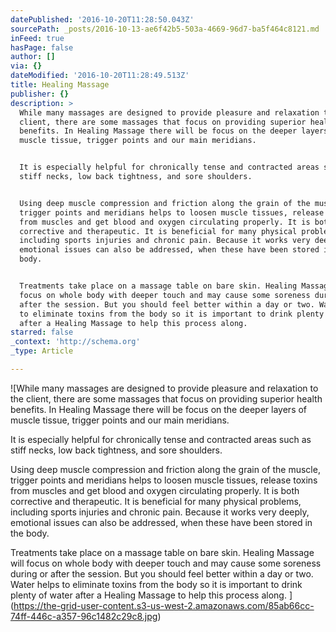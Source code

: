 ```yaml
---
datePublished: '2016-10-20T11:28:50.043Z'
sourcePath: _posts/2016-10-13-ae6f42b5-503a-4669-96d7-ba5f464c8121.md
inFeed: true
hasPage: false
author: []
via: {}
dateModified: '2016-10-20T11:28:49.513Z'
title: Healing Massage
publisher: {}
description: >
  While many massages are designed to provide pleasure and relaxation to the
  client, there are some massages that focus on providing superior health
  benefits. In Healing Massage there will be focus on the deeper layers of
  muscle tissue, trigger points and our main meridians.


  It is especially helpful for chronically tense and contracted areas such as
  stiff necks, low back tightness, and sore shoulders.


  Using deep muscle compression and friction along the grain of the muscle,
  trigger points and meridians helps to loosen muscle tissues, release toxins
  from muscles and get blood and oxygen circulating properly. It is both
  corrective and therapeutic. It is beneficial for many physical problems,
  including sports injuries and chronic pain. Because it works very deeply,
  emotional issues can also be addressed, when these have been stored in the
  body.


  Treatments take place on a massage table on bare skin. Healing Massage will
  focus on whole body with deeper touch and may cause some soreness during or
  after the session. But you should feel better within a day or two. Water helps
  to eliminate toxins from the body so it is important to drink plenty of water
  after a Healing Massage to help this process along.
starred: false
_context: 'http://schema.org'
_type: Article

---
```

![While many massages are designed to provide pleasure and relaxation to the client, there are some massages that focus on providing superior health benefits. In Healing Massage there will be focus on the deeper layers of muscle tissue, trigger points and our main meridians.

It is especially helpful for chronically tense and contracted areas such as stiff necks, low back tightness, and sore shoulders.

Using deep muscle compression and friction along the grain of the muscle, trigger points and meridians helps to loosen muscle tissues, release toxins from muscles and get blood and oxygen circulating properly. It is both corrective and therapeutic. It is beneficial for many physical problems, including sports injuries and chronic pain. Because it works very deeply, emotional issues can also be addressed, when these have been stored in the body.

Treatments take place on a massage table on bare skin. Healing Massage will focus on whole body with deeper touch and may cause some soreness during or after the session. But you should feel better within a day or two. Water helps to eliminate toxins from the body so it is important to drink plenty of water after a Healing Massage to help this process along.
](https://the-grid-user-content.s3-us-west-2.amazonaws.com/85ab66cc-74ff-446c-a357-96c1482c29c8.jpg)